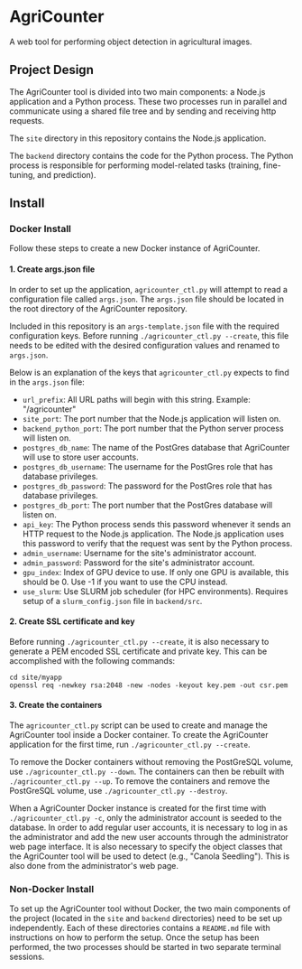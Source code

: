 # AgriCounter
A web tool for performing object detection in agricultural images.



## Project Design

The AgriCounter tool is divided into two main components: a Node.js application and a Python process. These two processes run in parallel and communicate using a shared file tree and by sending and receiving http requests.

The `site` directory in this repository contains the Node.js application.

The `backend` directory contains the code for the Python process. The Python process is responsible for performing model-related tasks (training, fine-tuning, and prediction).


## Install

### Docker Install


Follow these steps to create a new Docker instance of AgriCounter.

#### 1. Create args.json file

In order to set up the application, `agricounter_ctl.py` will attempt to read a configuration file called `args.json`. The `args.json` file should be located in the root directory of the AgriCounter repository.

Included in this repository is an `args-template.json` file with the required configuration keys. Before running `./agricounter_ctl.py --create`, this file needs to be edited with the desired configuration values and renamed to `args.json`. 

Below is an explanation of the keys that `agricounter_ctl.py` expects to find in the `args.json` file:

- `url_prefix`: All URL paths will begin with this string. Example: "/agricounter"
- `site_port`: The port number that the Node.js application will listen on.
- `backend_python_port`: The port number that the Python server process will listen on.
- `postgres_db_name`: The name of the PostGres database that AgriCounter will use to store user accounts.
- `postgres_db_username`: The username for the PostGres role that has database privileges.
- `postgres_db_password`: The password for the PostGres role that has database privileges.
- `postgres_db_port`: The port number that the PostGres database will listen on.
- `api_key`: The Python process sends this password whenever it sends an HTTP request to the Node.js application. The Node.js application uses this password to verify that the request was sent by the Python process.
- `admin_username`: Username for the site's administrator account.
- `admin_password`: Password for the site's administrator account.
- `gpu_index`: Index of GPU device to use. If only one GPU is available, this should be 0. Use -1 if you want to use the CPU instead.
- `use_slurm`: Use SLURM job scheduler (for HPC environments). Requires setup of a `slurm_config.json` file in `backend/src`.


#### 2. Create SSL certificate and key

Before running `./agricounter_ctl.py --create`, it is also necessary to generate a PEM encoded SSL certificate and private key. This can be accomplished with the following commands:

```
cd site/myapp
openssl req -newkey rsa:2048 -new -nodes -keyout key.pem -out csr.pem
```

#### 3. Create the containers

The `agricounter_ctl.py` script can be used to create and manage the AgriCounter tool inside a Docker container. To create the AgriCounter application for the first time, 
run `./agricounter_ctl.py --create`.

To remove the Docker containers without removing the PostGreSQL volume, use `./agricounter_ctl.py --down`. The containers can then be rebuilt with `./agricounter_ctl.py --up`. To remove the containers and remove the PostGreSQL volume, use `./agricounter_ctl.py --destroy`.

When a AgriCounter Docker instance is created for the first time with `./agricounter_ctl.py -c`, only the administrator account is seeded to the database. In order to add regular user accounts, it is necessary to log in as the administrator and add the new user accounts through the administrator web page interface. It is also necessary to specify the object classes that the AgriCounter tool will be used to detect (e.g., "Canola Seedling"). This is also done from the administrator's web page.


### Non-Docker Install

To set up the AgriCounter tool without Docker, the two main components of the project (located in the `site` and `backend` directories) need to be set up independently. Each of these directories contains a `README.md` file with instructions on how to perform the setup. Once the setup has been performed, the two processes should be started in two separate terminal sessions.


